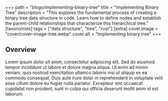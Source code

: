 +++
path = "blogs/implementing-binary-tree"
title = "Implementing Binary Tree"
description = "This explores the fundamental process of creating a binary tree data structure in code. Learn how to define nodes and establish the parent-child relationships that characterize this hierarchical tree."
[taxonomies] tags = ["data structure", "tree", "rust"]
[extra] cover.image = "cover/cover-image-tree.webp" 
cover.alt = "Implementing binary tree"
+++

## Overview
Lorem ipsum dolor sit amet, consectetur adipiscing elit. Sed do eiusmod tempor incididunt ut labore et dolore magna aliqua. Ut enim ad minim veniam, quis nostrud exercitation ullamco laboris nisi ut aliquip ex ea commodo consequat. Duis aute irure dolor in reprehenderit in voluptate velit esse cillum dolore eu fugiat nulla pariatur. Excepteur sint occaecat cupidatat non proident, sunt in culpa qui officia deserunt mollit anim id est laborum.
